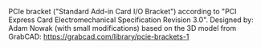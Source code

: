 PCIe bracket ("Standard Add-in Card I/O Bracket") according to "PCI Express Card Electromechanical Specification Revision 3.0".
Designed by: Adam Nowak (with small modifications) based on the 3D model from GrabCAD: https://grabcad.com/library/pcie-brackets-1
